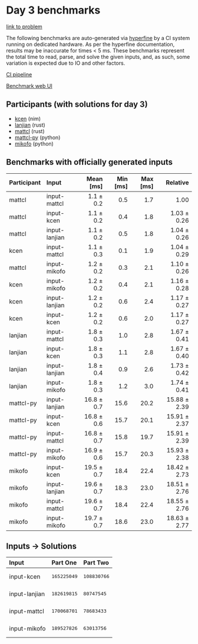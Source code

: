 # Day 3 benchmarks

[link to problem](https://adventofcode.com/2024/day/3)

The following benchmarks are auto-generated via
[hyperfine](https://github.com/sharkdp/hyperfine) by a CI system running on
dedicated hardware. As per the hyperfine documentation, results may be
inaccurate for times < 5 ms. These benchmarks represent the total time to read,
parse, and solve the given inputs, and, as such, some variation is expected due
to IO and other factors.

[CI pipeline](http://ci.papercode.net:8080/teams/main/pipelines/aoc2024)

[Benchmark web UI](https://aoc.ancalagon.black)


## Participants (with solutions for day 3)

- [kcen](https://github.com/kcen/aoc2024) (nim)
- [lanjian](https://github.com/lanjian/aoc-2024) (rust)
- [mattcl](https://github.com/mattcl/aoc2024) (rust)
- [mattcl-py](https://github.com/mattcl/aoc2024-py) (python)
- [mikofo](https://github.com/mikofo/aoc2024) (python)


## Benchmarks with officially generated inputs

| Participant | Input | Mean [ms] | Min [ms] | Max [ms] | Relative |
|:---|:---|---:|---:|---:|---:|
| mattcl | input-mattcl | 1.1 ± 0.2 | 0.5 | 1.7 | 1.00 |
| mattcl | input-kcen | 1.1 ± 0.2 | 0.4 | 1.8 | 1.03 ± 0.26 |
| mattcl | input-lanjian | 1.1 ± 0.2 | 0.5 | 1.8 | 1.04 ± 0.26 |
| kcen | input-mattcl | 1.1 ± 0.3 | 0.1 | 1.9 | 1.04 ± 0.29 |
| mattcl | input-mikofo | 1.2 ± 0.2 | 0.3 | 2.1 | 1.10 ± 0.26 |
| kcen | input-mikofo | 1.2 ± 0.2 | 0.4 | 2.1 | 1.16 ± 0.28 |
| kcen | input-lanjian | 1.2 ± 0.2 | 0.6 | 2.4 | 1.17 ± 0.27 |
| kcen | input-kcen | 1.2 ± 0.2 | 0.6 | 2.0 | 1.17 ± 0.27 |
| lanjian | input-mattcl | 1.8 ± 0.3 | 1.0 | 2.8 | 1.67 ± 0.41 |
| lanjian | input-kcen | 1.8 ± 0.3 | 1.1 | 2.8 | 1.67 ± 0.40 |
| lanjian | input-lanjian | 1.8 ± 0.4 | 0.9 | 2.6 | 1.73 ± 0.42 |
| lanjian | input-mikofo | 1.8 ± 0.3 | 1.2 | 3.0 | 1.74 ± 0.41 |
| mattcl-py | input-lanjian | 16.8 ± 0.7 | 15.6 | 20.2 | 15.88 ± 2.39 |
| mattcl-py | input-kcen | 16.8 ± 0.6 | 15.7 | 20.1 | 15.91 ± 2.37 |
| mattcl-py | input-mattcl | 16.8 ± 0.7 | 15.8 | 19.7 | 15.91 ± 2.39 |
| mattcl-py | input-mikofo | 16.9 ± 0.6 | 15.7 | 20.3 | 15.93 ± 2.38 |
| mikofo | input-kcen | 19.5 ± 0.7 | 18.4 | 22.4 | 18.42 ± 2.73 |
| mikofo | input-lanjian | 19.6 ± 0.7 | 18.3 | 23.0 | 18.51 ± 2.76 |
| mikofo | input-mattcl | 19.6 ± 0.7 | 18.4 | 22.4 | 18.55 ± 2.76 |
| mikofo | input-mikofo | 19.7 ± 0.7 | 18.6 | 23.0 | 18.63 ± 2.77 |


## Inputs -> Solutions

| Input | Part One | Part Two |
|:---|:---|:---|
|input-kcen|<pre>165225049</pre>|<pre>108830766</pre>|
|input-lanjian|<pre>182619815</pre>|<pre>80747545</pre>|
|input-mattcl|<pre>170068701</pre>|<pre>78683433</pre>|
|input-mikofo|<pre>189527826</pre>|<pre>63013756</pre>|